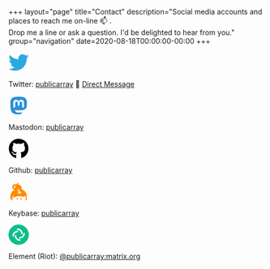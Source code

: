 +++
layout="page"
title="Contact"
description="Social media accounts and places to reach me on-line 📫 . <br>Drop me a line or ask a question. I'd be delighted to hear from you."
group="navigation"
date=2020-08-18T00:00:00-00:00
+++

<a class="icon" href="https://twitter.com/publicarray" rel="noopener" title="Twitter"><svg class="twitter" width="40" height="40" aria-hidden="true" focusable="false" data-prefix="fab" data-icon="twitter" role="img" xmlns="http://www.w3.org/2000/svg" viewBox="0 0 512 512"><path fill="#2aa9e0" d="M459.37 151.716c.325 4.548.325 9.097.325 13.645 0 138.72-105.583 298.558-298.558 298.558-59.452 0-114.68-17.219-161.137-47.106 8.447.974 16.568 1.299 25.34 1.299 49.055 0 94.213-16.568 130.274-44.832-46.132-.975-84.792-31.188-98.112-72.772 6.498.974 12.995 1.624 19.818 1.624 9.421 0 18.843-1.3 27.614-3.573-48.081-9.747-84.143-51.98-84.143-102.985v-1.299c13.969 7.797 30.214 12.67 47.431 13.319-28.264-18.843-46.781-51.005-46.781-87.391 0-19.492 5.197-37.36 14.294-52.954 51.655 63.675 129.3 105.258 216.365 109.807-1.624-7.797-2.599-15.918-2.599-24.04 0-57.828 46.782-104.934 104.934-104.934 30.213 0 57.502 12.67 76.67 33.137 23.715-4.548 46.456-13.32 66.599-25.34-7.798 24.366-24.366 44.833-46.132 57.827 21.117-2.273 41.584-8.122 60.426-16.243-14.292 20.791-32.161 39.308-52.628 54.253z"></path></svg></a>

Twitter: [publicarray](https://twitter.com/publicarray)  👋 <a href="https://twitter.com/messages/compose?recipient_id=765886034106351616" class="twitter-dm-button"> </span> Direct Message</a>

<a class="icon" href="https://infosec.exchange/publicarray" rel="noopener" title="infosec.exchange"><svg class="mastodon" width="40" height="40" aria-hidden="true" focusable="false" data-prefix="fab" data-icon="infosec.exchange" role="img" xmlns="http://www.w3.org/2000/svg" viewBox="0 0 448 512"><path fill="#2b90d9" d="M433 179.11c0-97.2-63.71-125.7-63.71-125.7-62.52-28.7-228.56-28.4-290.48 0 0 0-63.72 28.5-63.72 125.7 0 115.7-6.6 259.4 105.63 289.1 40.51 10.7 75.32 13 103.33 11.4 50.81-2.8 79.32-18.1 79.32-18.1l-1.7-36.9s-36.31 11.4-77.12 10.1c-40.41-1.4-83-4.4-89.63-54a102.54 102.54 0 0 1-.9-13.9c85.63 20.9 158.65 9.1 178.75 6.7 56.12-6.7 105-41.3 111.23-72.9 9.8-49.8 9-121.5 9-121.5zm-75.12 125.2h-46.63v-114.2c0-49.7-64-51.6-64 6.9v62.5h-46.33V197c0-58.5-64-56.6-64-6.9v114.2H90.19c0-122.1-5.2-147.9 18.41-175 25.9-28.9 79.82-30.8 103.83 6.1l11.6 19.5 11.6-19.5c24.11-37.1 78.12-34.8 103.83-6.1 23.71 27.3 18.4 53 18.4 175z"/></svg></a>

Mastodon: [publicarray](https://infosec.exchange/@publicarray)

<a class="icon" href="https://github.com/publicarray" rel="noopener" title="GitHub"><svg class="github" width="40" height="40" aria-hidden="true" focusable="false" data-prefix="fab" data-icon="github" role="img" xmlns="http://www.w3.org/2000/svg" viewBox="0 0 496 512"><path fill="#000" d="M165.9 397.4c0 2-2.3 3.6-5.2 3.6-3.3.3-5.6-1.3-5.6-3.6 0-2 2.3-3.6 5.2-3.6 3-.3 5.6 1.3 5.6 3.6zm-31.1-4.5c-.7 2 1.3 4.3 4.3 4.9 2.6 1 5.6 0 6.2-2s-1.3-4.3-4.3-5.2c-2.6-.7-5.5.3-6.2 2.3zm44.2-1.7c-2.9.7-4.9 2.6-4.6 4.9.3 2 2.9 3.3 5.9 2.6 2.9-.7 4.9-2.6 4.6-4.6-.3-1.9-3-3.2-5.9-2.9zM244.8 8C106.1 8 0 113.3 0 252c0 110.9 69.8 205.8 169.5 239.2 12.8 2.3 17.3-5.6 17.3-12.1 0-6.2-.3-40.4-.3-61.4 0 0-70 15-84.7-29.8 0 0-11.4-29.1-27.8-36.6 0 0-22.9-15.7 1.6-15.4 0 0 24.9 2 38.6 25.8 21.9 38.6 58.6 27.5 72.9 20.9 2.3-16 8.8-27.1 16-33.7-55.9-6.2-112.3-14.3-112.3-110.5 0-27.5 7.6-41.3 23.6-58.9-2.6-6.5-11.1-33.3 2.6-67.9 20.9-6.5 69 27 69 27 20-5.6 41.5-8.5 62.8-8.5s42.8 2.9 62.8 8.5c0 0 48.1-33.6 69-27 13.7 34.7 5.2 61.4 2.6 67.9 16 17.7 25.8 31.5 25.8 58.9 0 96.5-58.9 104.2-114.8 110.5 9.2 7.9 17 22.9 17 46.4 0 33.7-.3 75.4-.3 83.6 0 6.5 4.6 14.4 17.3 12.1C428.2 457.8 496 362.9 496 252 496 113.3 383.5 8 244.8 8zM97.2 352.9c-1.3 1-1 3.3.7 5.2 1.6 1.6 3.9 2.3 5.2 1 1.3-1 1-3.3-.7-5.2-1.6-1.6-3.9-2.3-5.2-1zm-10.8-8.1c-.7 1.3.3 2.9 2.3 3.9 1.6 1 3.6.7 4.3-.7.7-1.3-.3-2.9-2.3-3.9-2-.6-3.6-.3-4.3.7zm32.4 35.6c-1.6 1.3-1 4.3 1.3 6.2 2.3 2.3 5.2 2.6 6.5 1 1.3-1.3.7-4.3-1.3-6.2-2.2-2.3-5.2-2.6-6.5-1zm-11.4-14.7c-1.6 1-1.6 3.6 0 5.9 1.6 2.3 4.3 3.3 5.6 2.3 1.6-1.3 1.6-3.9 0-6.2-1.4-2.3-4-3.3-5.6-2z"></path></svg></a>

<!-- ![GitHub](/icons/github.svg) -->

Github: [publicarray](https://github.com/publicarray)

<a class="icon" href="https://keybase.io/publicarray" rel="noopener" title="Keybase"><svg class="keybase" width="40" height="40" aria-hidden="true" focusable="false" data-prefix="fab" data-icon="keybase" role="img" xmlns="http://www.w3.org/2000/svg" viewBox="0 0 448 512"><path fill="darkorange" d="M286.17 419a18 18 0 1 0 18 18 18 18 0 0 0-18-18zm111.92-147.6c-9.5-14.62-39.37-52.45-87.26-73.71q-9.1-4.06-18.38-7.27a78.43 78.43 0 0 0-47.88-104.13c-12.41-4.1-23.33-6-32.41-5.77-.6-2-1.89-11 9.4-35L198.66 32l-5.48 7.56c-8.69 12.06-16.92 23.55-24.34 34.89a51 51 0 0 0-8.29-1.25c-41.53-2.45-39-2.33-41.06-2.33-50.61 0-50.75 52.12-50.75 45.88l-2.36 36.68c-1.61 27 19.75 50.21 47.63 51.85l8.93.54a214 214 0 0 0-46.29 35.54C14 304.66 14 374 14 429.77v33.64l23.32-29.8a148.6 148.6 0 0 0 14.56 37.56c5.78 10.13 14.87 9.45 19.64 7.33 4.21-1.87 10-6.92 3.75-20.11a178.29 178.29 0 0 1-15.76-53.13l46.82-59.83-24.66 74.11c58.23-42.4 157.38-61.76 236.25-38.59 34.2 10.05 67.45.69 84.74-23.84.72-1 1.2-2.16 1.85-3.22a156.09 156.09 0 0 1 2.8 28.43c0 23.3-3.69 52.93-14.88 81.64-2.52 6.46 1.76 14.5 8.6 15.74 7.42 1.57 15.33-3.1 18.37-11.15C429 443 434 414 434 382.32c0-38.58-13-77.46-35.91-110.92zM142.37 128.58l-15.7-.93-1.39 21.79 13.13.78a93 93 0 0 0 .32 19.57l-22.38-1.34a12.28 12.28 0 0 1-11.76-12.79L107 119c1-12.17 13.87-11.27 13.26-11.32l29.11 1.73a144.35 144.35 0 0 0-7 19.17zm148.42 172.18a10.51 10.51 0 0 1-14.35-1.39l-9.68-11.49-34.42 27a8.09 8.09 0 0 1-11.13-1.08l-15.78-18.64a7.38 7.38 0 0 1 1.34-10.34l34.57-27.18-14.14-16.74-17.09 13.45a7.75 7.75 0 0 1-10.59-1s-3.72-4.42-3.8-4.53a7.38 7.38 0 0 1 1.37-10.34L214 225.19s-18.51-22-18.6-22.14a9.56 9.56 0 0 1 1.74-13.42 10.38 10.38 0 0 1 14.3 1.37l81.09 96.32a9.58 9.58 0 0 1-1.74 13.44zM187.44 419a18 18 0 1 0 18 18 18 18 0 0 0-18-18z"></path></svg></a>

Keybase: [publicarray](https://keybase.io/publicarray)

<!-- Tox: [publicarray](https://toxme.io/u/publicarray)

Bitcoin: [publicarray](publicarray)

Email: [hello[at]seby.io](mailto:hello[at]seby.io) -->

<!-- <a class="icon" href="irc://freenode.com/publicarray" rel="noopener" title="freenode (IRC)"><svg class="freenode" width="40" height="40" aria-hidden="true" focusable="false" data-prefix="fas" data-icon="comment-dots" role="img" xmlns="http://www.w3.org/2000/svg" viewBox="0 0 512 512"><path fill="green" d="M256 32C114.6 32 0 125.1 0 240c0 49.6 21.4 95 57 130.7C44.5 421.1 2.7 466 2.2 466.5c-2.2 2.3-2.8 5.7-1.5 8.7S4.8 480 8 480c66.3 0 116-31.8 140.6-51.4 32.7 12.3 69 19.4 107.4 19.4 141.4 0 256-93.1 256-208S397.4 32 256 32zM128 272c-17.7 0-32-14.3-32-32s14.3-32 32-32 32 14.3 32 32-14.3 32-32 32zm128 0c-17.7 0-32-14.3-32-32s14.3-32 32-32 32 14.3 32 32-14.3 32-32 32zm128 0c-17.7 0-32-14.3-32-32s14.3-32 32-32 32 14.3 32 32-14.3 32-32 32z"></path></svg></a>

IRC: [publicarray](irc://freenode.com/publicarray) -->

<a class="icon" href="https://matrix.to/#/@publicarray:matrix.org" rel="noopener" title="Matrix"><svg width="40" height="40" aria-hidden="true" focusable="false" fill="none" viewBox="0 0 200 200" role="img" xmlns="http://www.w3.org/2000/svg"><g clip-rule="evenodd" fill-rule="evenodd"><path d="m100 200c55.228 0 100-44.772 100-100 0-55.2285-44.772-100-100-100-55.2285 0-100 44.7715-100 100 0 55.228 44.7715 100 100 100z" fill="#0dbd8b"/><g class="invert-color" fill="#fff"><path d="m81.7169 46.5946c0-4.0365 3.279-7.3087 7.3239-7.3087 27.4152 0 49.6402 22.1783 49.6402 49.5366 0 4.0365-3.28 7.3087-7.324 7.3087-4.045 0-7.324-3.2722-7.324-7.3087 0-19.2853-15.667-34.9192-34.9922-34.9192-4.0449 0-7.3239-3.2722-7.3239-7.3087z"/><path d="m153.39 81.5137c4.045 0 7.324 3.2722 7.324 7.3087 0 27.3586-22.224 49.5366-49.639 49.5366-4.045 0-7.324-3.272-7.324-7.309 0-4.036 3.279-7.308 7.324-7.308 19.325 0 34.991-15.634 34.991-34.9196 0-4.0365 3.279-7.3087 7.324-7.3087z"/><path d="m118.398 153.405c0 4.037-3.279 7.309-7.324 7.309-27.4148 0-49.6393-22.178-49.6393-49.537 0-4.036 3.2791-7.308 7.324-7.308 4.0448 0 7.3239 3.272 7.3239 7.308 0 19.286 15.6663 34.92 34.9914 34.92 4.045 0 7.324 3.272 7.324 7.308z"/><path d="m46.6097 118.486c-4.0449 0-7.3239-3.272-7.3239-7.308 0-27.3587 22.2244-49.5371 49.6397-49.5371 4.0449 0 7.3239 3.2723 7.3239 7.3088s-3.279 7.3087-7.3239 7.3087c-19.3255 0-34.9918 15.6338-34.9918 34.9196 0 4.036-3.2791 7.308-7.324 7.308z"/></g></g></svg></a>

Element (Riot): [@publicarray:matrix.org](https://matrix.to/#/@publicarray:matrix.org)

